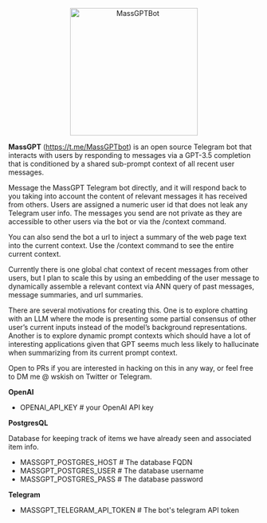 <p align="center">
<img src="https://github.com/jiggy-ai/mass-gpt/blob/main/MassGPT" alt="MassGPTBot" width=256> 
</p>

**MassGPT** (https://t.me/MassGPTbot) is an open source Telegram bot that interacts with users by responding to messages via a GPT-3.5 completion that is conditioned by a shared sub-prompt context of all recent user messages.

Message the MassGPT Telegram bot directly, and it will respond back to you taking into account the content of relevant messages it has received from others.  Users are assigned a numeric user id that does not leak any Telegram user info.  The messages you send are not private as they are accessible to other users via the bot or via the /context command.  

You can also send the bot a url to inject a summary of the web page text into the current context.  Use the /context command to see the entire current context. 

Currently there is one global chat context of recent messages from other users, but I plan to scale this by using an embedding of the user message to dynamically assemble a relevant context via ANN query of past messages, message summaries, and url summaries.

There are several motivations for creating this.  One is to explore chatting with an LLM where the mode is presenting some partial consensus of other user’s current inputs instead of the model’s background representations.  Another is to explore dynamic prompt contexts which should have a lot of interesting applications given that GPT seems much less likely to hallucinate when summarizing from its current prompt context.

Open to PRs if you are interested in hacking on this in any way, or feel free to DM me @ wskish on Twitter or Telegram.  



**OpenAI**

* OPENAI_API_KEY # your OpenAI API key


**PostgresQL** 

Database for keeping track of items we have already seen and associated item info.

- MASSGPT_POSTGRES_HOST  # The database FQDN
- MASSGPT_POSTGRES_USER  # The database username
- MASSGPT_POSTGRES_PASS  # The database password

**Telegram**
  
* MASSGPT_TELEGRAM_API_TOKEN # The bot's telegram API token



